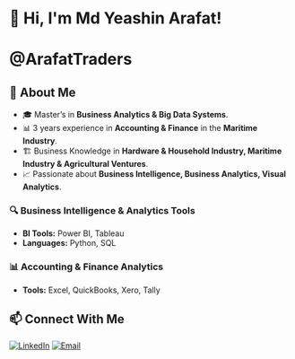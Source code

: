 
# 👋 Hi, I'm Md Yeashin Arafat!
# @ArafatTraders

## 🚀 About Me
- 🎓 Master’s in **Business Analytics & Big Data Systems**.
- 📊 3 years experience in **Accounting & Finance** in the **Maritime Industry**.
- 🏗️ Business Knowledge in **Hardware & Household Industry, Maritime Industry & Agricultural Ventures**.
- 📈 Passionate about **Business Intelligence, Business Analytics, Visual Analytics**.

### 🔍 Business Intelligence & Analytics Tools
- **BI Tools:** Power BI, Tableau
- **Languages:** Python, SQL
  
### 📊 Accounting & Finance Analytics
- **Tools:** Excel, QuickBooks, Xero, Tally

## 📫 Connect With Me
[![LinkedIn](https://img.shields.io/badge/LinkedIn-Profile-blue?logo=linkedin)](https://www.linkedin.com/in/md-yeashin-arafat-976241130/)
[![Email](https://img.shields.io/badge/Email-Mail-red?logo=gmail)](mdarafat.uiu@gmail.com)


